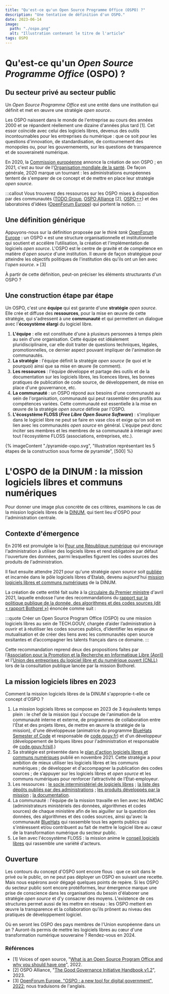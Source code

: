 ```yaml
---
title: "Qu'est-ce qu'un Open Source Programme Office (OSPO) ?"
description: "Une tentative de définition d'un OSPO."
date: 2023-06-14
image:
  path: "./ospo.png"
  alt: "Illustration contenant le titre de l'article"
tags: OSPO
---
```

# Qu'est-ce qu'un *Open Source Programme Office* (OSPO) ?

## Du secteur privé au secteur public

Un *Open Source Programme Office* est une entité dans une institution qui définit et met en œuvre une stratégie *open source*.

Les OSPO naissent dans le monde de l'entreprise au cours des années 2000 et se répandent réellement une dizaine d'années plus tard [1]. Cet essor coïncide avec celui des logiciels libres, devenus des outils incontournables pour les entreprises du numérique : que ce soit pour les questions d'innovation, de standardisation, de contournement des monopoles ou, pour les gouvernements, sur les questions de transparence et de souveraineté numérique.

En 2020, la [Commission européenne](https://joinup.ec.europa.eu/collection/ec-ospo) annonce la création de son OSPO ; en 2021, c'est au tour de l'[Organisation mondiale de la santé](https://socialimpact.github.com/insights/world-health-organization-OSPO-launch/).  De façon générale, 2020 marque un tournant : les administrations européennes tentent de s'emparer de ce concept et de mettre en place leur stratégie *open source*.

:::callout
Vous trouverez des ressources sur les OSPO mises à disposition par des communautés ([TODO Group](https://todogroup.org/#), [OSPO Alliance](https://ospo.zone/) [2], [OSPO++](https://ospoplusplus.org/)) et des laboratoires d'idées ([OpenForum Europe](https://openforumeurope.org/)) qui portent la notion.
:::

## Une définition générique

Appuyons-nous sur la définition proposée par le *think tank* [OpenForum Europe](https://openforumeurope.org/) : un OSPO « est une structure organisationnelle et institutionnelle qui soutient et accélère l’utilisation, la création et l'implémentation de logiciels *open source*.  L'OSPO est le centre de gravité et de compétence en matière d'*open source* d'une institution. Il œuvre de façon stratégique pour atteindre les objectifs politiques de l'institution dès qu'ils ont un lien avec l'*open source*. » [3]

À partir de cette définition, peut-on préciser les éléments structurants d'un OSPO ?

## Une construction étape par étape

Un OSPO, c'est une **équipe** qui est garante d'une **stratégie** *open source*.  Elle crée et diffuse des **ressources**, pour la mise en œuvre de cette stratégie, qui s'adressent à une **communauté** et qui permettent un dialogue avec l'**écosystème élargi** du logiciel libre.

1. **L'équipe** : elle est constituée d'une à plusieurs personnes à temps plein au sein d'une organisation. Cette équipe est idéalement pluridisciplinaire, car elle doit traiter de questions techniques, légales, promotionnelles, ce dernier aspect pouvant impliquer de l'animation de communautés.
2. **La stratégie** : l'équipe définit la stratégie *open source* (le quoi et le pourquoi) ainsi que sa mise en œuvre (le comment).
3. **Les ressources** : l'équipe développe et partage des outils et de la documentation sur les logiciels libres, les licences libres, les bonnes pratiques de publication de code source, de développement, de mise en place d'une gouvernance, etc.
4. **La communauté** : un OSPO répond aux besoins d'une communauté au sein de l'organisation, communauté qui peut rassembler des profils aux compétences variées.  Cette communauté est essentielle à la mise en œuvre de la stratégie *open source* définie par l'OSPO.
5. **L'écosystème FLOSS (*Free Libre Open Source Software*)** : s'impliquer dans le logiciel libre ne peut se faire en vase clos et exige qu'on soit en lien avec les communautés *open source* en général.  L'équipe peut donc inciter ses membres et les membres de sa communauté à interagir avec tout l'écosystème FLOSS (associations, entreprises, etc.).

{% imageContent "./pyramide-ospo.svg", "Illustration représentant les 5 étapes de la construction sous forme de pyramide", [500] %}

# L'OSPO de la DINUM : la mission logiciels libres et communs numériques

Pour donner une image plus concrète de ces critères, examinons le cas de la mission logiciels libres de la [DINUM](https://www.numerique.gouv.fr/dinum/), qui tient lieu d'OSPO pour l'administration centrale.

## Contexte d'émergence

En 2016 est promulgée la loi [Pour une République numérique](https://www.legifrance.gouv.fr/jorf/id/JORFTEXT000033202746) qui encourage l'administration à utiliser des logiciels libres et rend obligatoire par défaut l'ouverture des données, parmi lesquelles figurent les codes sources des produits de l'administration.

Il faut ensuite attendre 2021 pour qu'une stratégie *open source* soit [publiée](/fr/plan-action-logiciels-libres-et-communs-numeriques/) et incarnée dans le pôle logiciels libres d'Etalab, devenu aujourd'hui [mission logiciels libres et communs numériques](/fr/mission/) de la DINUM.

La création de cette entité fait suite à la [circulaire du Premier ministre](https://www.legifrance.gouv.fr/circulaire/id/45162) d'avril 2021, laquelle endosse l'une des recommandations du [rapport sur la politique publique de la donnée, des algorithmes et des codes sources (dit « rapport Bothorel »)](https://www.gouvernement.fr/rapport/11979-rapport-sur-la-politique-publique-de-la-donnee-des-algorithmes-et-des-codes-sources) énoncée comme suit :

:::quote
Créer un Open Source Program Office (OSPO) ou une mission logiciels libres au sein de TECH.GOUV, chargée d’aider l’administration à ouvrir et à réutiliser les codes sources publics, d’identifier les enjeux de mutualisation et de créer des liens avec les communautés open source exsitantes et d’accompagner les talents français dans ce domaine.
:::

Cette recommandation reprend deux des propositions faites par l'[Association pour la Promotion et la Recherche en Informatique Libre (April)](https://www.april.org) et l'[Union des entreprises du logiciel libre et du numérique ouvert (CNLL)](https://cnll.fr) lors de la consultation publique lancée par la mission Bothorel.

## La mission logiciels libres en 2023

Comment la mission logiciels libres de la DINUM s'approprie-t-elle ce concept d'OSPO ?

1. La mission logiciels libres se compose en 2023 de 3 équivalents temps plein : le chef de la mission (qui s'occupe de l'animation de la communauté interne et externe, de programmes de collaboration entre l'État et des projets libres, de mettre en œuvre la stratégie de la mission), d'une développeuse (animatrice du programme [BlueHats Semester of Code](/fr/bluehats/bluehats-semester-of-code) et responsable de [code.gouv.fr](/fr/)) et d'un développeur (développement de briques libres pour l'administration et responsable de [code.gouv.fr/sill](https://code.gouv.fr/sill).)
2. Sa stratégie est présentée dans le [plan d'action logiciels libres et communs numériques](/fr/plan-action-logiciels-libres-et-communs-numeriques/) publié en novembre 2021. Cette stratégie a pour ambition de mieux utiliser les logiciels libres et les communs numériques ; de développer et d'accompagner la publication des codes sources ; de s’appuyer sur les logiciels libres et *open source* et les communs numériques pour renforcer l’attractivité de l’État-employeur.
3. Les ressources : [le socle interministériel de logiciels libres](https://code.gouv.fr/sill) ; [la liste des dépôts publiés par des administrations](https://code.gouv.fr/public/#/repos) ; [les produits développés par la mission](/fr/mission/#les-produits-de-la-mission-logiciels-libres) ; [la documentation](/fr/doc/).
4. La communauté : l'équipe de la mission travaille en lien avec les AMDAC (administrateurs ministériels des données, algorithmes et codes sources) de chaque ministère afin de les aiguiller sur la question des données, des algorithmes et des codes sources, ainsi qu'avec la communauté [BlueHats](/fr/bluehats/) qui rassemble tous les agents publics qui s'intéressent et/ou contribuent au fait de mettre le logiciel libre au cœur de la transformation numérique du secteur public.
5. Le lien avec l'écosystème FLOSS : la mission anime le [conseil logiciels libres](https://speakerdeck.com/bluehats/presentation-du-conseil-logiciels-libres-anime-par-la-dinum) qui rassemble une variété d'acteurs.

## Ouverture

Les contours du concept d'OSPO sont encore flous : que ce soit dans le privé ou le public, on ne peut pas déployer un OSPO en suivant une recette.  Mais nous espérons avoir dégagé quelques points de repère.  Si les OSPO du secteur public sont encore protéiformes, leur émergence marque une prise de conscience dans les organisations du besoin d'élaborer une stratégie *open source* et d'y consacrer des moyens.  L'existence de ces structures permet aussi de les mettre en réseau : les OSPO mettent en œuvre la transparence et la collaboration qu'ils prônent au niveau des pratiques de développement logiciel.

Où en seront les OSPO des pays membres de l'Union européenne dans un an ?  Auront-ils permis de mettre les logiciels libres au cœur d'une transformation numérique souveraine ?  Rendez-vous en 2024.

### Références

- [1] Voices of open source, "[What is an Open Source Program Office and why you should have one](https://blog.opensource.org/what-is-an-open-source-program-office-and-why-you-should-have-one/)", 2022.
- [2] OSPO Alliance, "[The Good Governance Initiative Handbook v1.2](https://ospo.zone/ggi/)", 2023.
- [3] [OpenForum Europe, "OSPO : a new tool for digital government", 2022](https://openforumeurope.org/wp-content/uploads/2022/06/The-OSPO-A-New-Tool-for-Digital-Government-2.pdf); nous traduisons de l'anglais.
